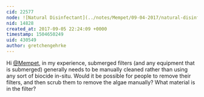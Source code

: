 ```yaml
---
cid: 22577
node: ![Natural Disinfectant](../notes/Mempet/09-04-2017/natural-disinfectant)
nid: 14828
created_at: 2017-09-05 22:24:09 +0000
timestamp: 1504650249
uid: 430549
author: gretchengehrke
---
```


Hi [@Mempet](/profile/Mempet), in my experience, submerged filters (and any equipment that is submerged) generally needs to be manually cleaned rather than using any sort of biocide in-situ. Would it be possible for people to remove their filters, and then scrub them to remove the algae manually? What material is in the filter?
